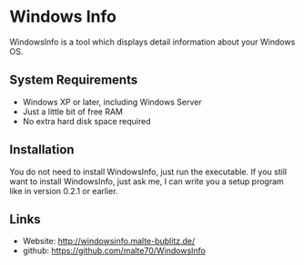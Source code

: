 Windows Info
============

WindowsInfo is a tool which displays detail
information about your Windows OS.

System Requirements
-------------------

 * Windows XP or later, including Windows Server
 * Just a little bit of free RAM
 * No extra hard disk space required

Installation
------------

You do not need to install WindowsInfo, just run the executable.
If you still want to install WindowsInfo, just ask me, I can
write you a setup program like in version 0.2.1 or earlier.

Links
-----

* Website: http://windowsinfo.malte-bublitz.de/
* github:  https://github.com/malte70/WindowsInfo

